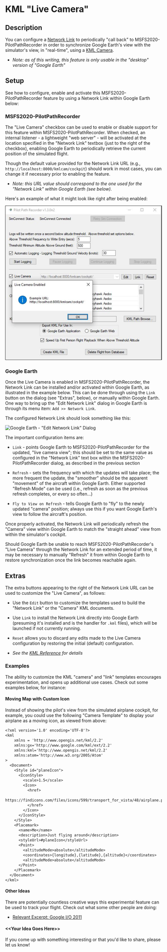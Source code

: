 # KML "Live Camera"

## Description

You can configure a [Network Link] to periodically "call back" to MSFS2020-PilotPathRecorder in order
to synchronize Google Earth's view with the simulator's view, in "real-time", using a [KML Camera].

- _*Note: as of this writing, this feature is only usable in the "desktop" version of "Google Earth"*_

## Setup

See how to configure, enable and activate this MSFS2020-PilotPathRecorder feature by using a
Network Link within Google Earth below:

### MSFS2020-PilotPathRecorder

The "Live Camera" checkbox can be used to enable or disable support for this feature within
MSFS2020-PilotPathRecorder.  When checked, an internal listener - a lightweight "web server" -
will be activated at the location specified in the "Network Link" textbox (just to the right
of the checkbox), enabling Google Earth to periodically retrieve the current position
of the simulated flight.

Though the default value provided for the Network Link URL (e.g., `http://localhost:8000/kmlcam/cockpit`)
should work in most cases, you can change it if necessary prior to enabling the feature.

- _Note: this URL value should correspond to the one used for the "Network Link" within
Google Earth (see below)._

Here's an example of what it might look like right after being enabled:

![MSFS2020-PilotPathRecorder - "Live Camera Listener Started"](docs/images/PPRv13n2lcls.jpg)

### Google Earth

Once the Live Camera is enabled in MSFS2020-PilotPathRecorder, the Network Link can be installed
and/or activated within Google Earth, as illustrated in the example below.  This can be done
through using the `Link` button on the dialog (see "Extras", below), or manually within Google
Earth.  One way to bring up the "Edit Network Link" dialog in Google Earth is through its menu
item: `Add >> Network Link`.

The configured Network Link should look something like this:

![Google Earth - "Edit Network Link" Dialog](docs/images/GoogleEarthKmlCamNetlink.jpg)

The important configuration items are:

- `Link` - points Google Earth to MSFS2020-PilotPathRecorder for the updated, "live camera view";
    this should be set to the same value as configured in the "Network Link" text box within
    the MSFS2020-PilotPathRecorder dialog, as described in the previous section

- `Refresh` - sets the frequency with which the updates will take place; the more frequent the
    update, the "smoother" should be the apparent "movement" of the aircraft within Google Earth.
    Either supported "Refresh Mode" can be used (i.e., refresh as soon as the previous refresh
    completes, or every so often...)
 
- `Fly to View on Refresh` - tells Google Earth to "fly" to the newly updated "camera" position;
    always use this if you want Google Earth's view to follow the aircraft's position.

Once properly activated, the Network Link will periodically refresh the "Camera" view within
Google Earth to match the "straight ahead" view from within the simulator's cockpit.  

Should Google Earth be unable to reach MSFS2020-PilotPathRecorder's "Live Camera" through
the Network Link for an extended period of time, it may be necessary to manually "Refresh"
it from within Google Earth to restore synchronization once the link becomes reachable again.

## Extras

The extra buttons appearing to the right of the Network Link URL can be used to customize
the "Live Camera", as follows:

- Use the `Edit` button to customize the templates used to build the "Network Link" or
    the "Camera" KML documents.  

- Use `Link` to install the Network Link directly into Google Earth (presuming it's installed
    and is the handler for `.kml` files), which will be launched if not currently running.

- `Reset` allows you to discard any edits made to the Live Camera configuration by restoring
    the initial (default) configuration.   

- _See the [KML Reference](https://developers.google.com/kml/documentation/kmlreference) for details_

### Examples

The ability to customize the KML "camera" and "link" templates encourages experimentation, and opens
up additional use cases.  Check out some examples below, for instance:

#### Moving Map with Custom Icon

Instead of showing the pilot's view from the simulated airplane cockpit, for example, you could use
the following "Camera Template" to display your airplane as a moving icon, as viewed from above:

```
<?xml version='1.0' encoding='UTF-8'?>
<kml
    xmlns = 'http://www.opengis.net/kml/2.2'
    xmlns:gx='http://www.google.com/kml/ext/2.2'
    xmlns:kml='http://www.opengis.net/kml/2.2'
    xmlns:atom='http://www.w3.org/2005/Atom'
>
  <Document>
    <Style id="planeIcon">
      <IconStyle>
        <scale>1.5</scale>
        <Icon>
          <href>
            https://findicons.com/files/icons/599/transport_for_vista/48/airplane.png
          </href>
        </Icon>
      </IconStyle>
    </Style>
    <Placemark>
      <name>Me</name>
      <description>Just flying around</description>
      <styleUrl>#planeIcon</styleUrl>
      <Point>
        <altitudeMode>absolute</altitudeMode>
        <coordinates>{longitude},{latitude},{altitude}</coordinates>
        <altitudeMode>absolute</altitudeMode>
      </Point>
    </Placemark>
  </Document>
</kml>
```

#### Other Ideas

There are potentially countless creative ways this experimental feature can be used to track your flight.
Check out what some other people are doing:

- [Relevant Excerpt: Google I/O 2011](https://www.youtube.com/watch?v=nIoWHlEEeNI&t=16m17s)

#### \<\<Your Idea Goes Here\>\>

If you come up with something interesting or that you'd like to share, please let us know!

[KML Camera]: https://developers.google.com/kml/documentation/cameras
[Network Link]: https://developers.google.com/kml/documentation/updates